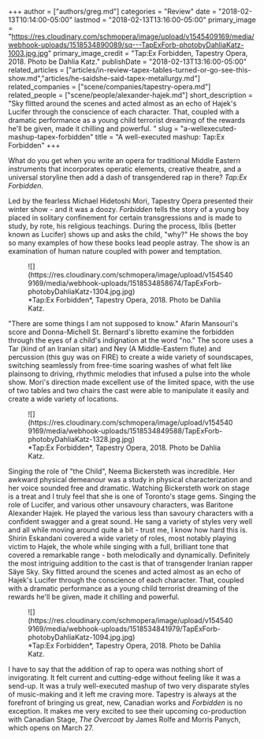 +++
author = ["authors/greg.md"]
categories = "Review"
date = "2018-02-13T10:14:00-05:00"
lastmod = "2018-02-13T13:16:00-05:00"
primary_image = "https://res.cloudinary.com/schmopera/image/upload/v1545409169/media/webhook-uploads/1518534890089/sq---TapExForb-photobyDahliaKatz-1003.jpg.jpg"
primary_image_credit = "Tap:Ex Forbidden, Tapestry Opera, 2018. Photo be Dahlia Katz."
publishDate = "2018-02-13T13:16:00-05:00"
related_articles = ["articles/in-review-tapex-tables-turned-or-go-see-this-show.md","articles/he-saidshe-said-tapex-metallurgy.md"]
related_companies = ["scene/companies/tapestry-opera.md"]
related_people = ["scene/people/alexander-hajek.md"]
short_description = "Sky flitted around the scenes and acted almost as an echo of Hajek&#039;s Lucifer through the conscience of each character. That, coupled with a dramatic performance as a young child terrorist dreaming of the rewards he&#039;ll be given, made it chilling and powerful. "
slug = "a-wellexecuted-mashup-tapex-forbidden"
title = "A well-executed mashup: Tap:Ex Forbidden"
+++

What do you get when you write an opera for traditional Middle Eastern instruments that incorporates operatic elements, creative theatre, and a universal storyline then add a dash of transgendered rap in there? *Tap:Ex Forbidden*. 

Led by the fearless Michael Hidetoshi Mori, Tapestry Opera presented their winter show - and it was a doozy. *Forbidden* tells the story of a young boy placed in solitary confinement for certain transgressions and is made to study, by rote, his religious teachings. During the process, Iblis (better known as Lucifer) shows up and asks the child, "why?" He shows the boy so many examples of how these books lead people astray. The show is an examination of human nature coupled with power and temptation. 

<figure data-type="image">
![](https://res.cloudinary.com/schmopera/image/upload/v1545409169/media/webhook-uploads/1518534858674/TapExForb-photobyDahliaKatz-1304.jpg.jpg)
<figcaption>*Tap:Ex Forbidden*, Tapestry Opera, 2018. Photo be Dahlia Katz.</figcaption>
</figure>

"There are some things I am not supposed to know." Afarin Mansouri's score and Donna-Michell St. Bernard's libretto examine the forbidden through the eyes of a child's indignation at the word "no." The score uses a Tar (kind of an Iranian sitar) and Ney (A Middle-Eastern flute) and percussion (this guy was on FIRE) to create a wide variety of soundscapes, switching seamlessly from free-time soaring washes of what felt like plainsong to driving, rhythmic melodies that infused a pulse into the whole show. Mori's direction made excellent use of the limited space, with the use of two tables and two chairs the cast were able to manipulate it easily and create a wide variety of locations. 

<figure data-type="image">
![](https://res.cloudinary.com/schmopera/image/upload/v1545409169/media/webhook-uploads/1518534849588/TapExForb-photobyDahliaKatz-1328.jpg.jpg)
<figcaption>*Tap:Ex Forbidden*, Tapestry Opera, 2018. Photo be Dahlia Katz.</figcaption>
</figure>

Singing the role of "the Child", Neema Bickersteth was incredible. Her awkward physical demeanour was a study in physical characterization and her voice sounded free and dramatic. Watching Bickersteth work on stage is a treat and I truly feel that she is one of Toronto's stage gems. Singing the role of Lucifer, and various other unsavoury characters, was Baritone Alexander Hajek. He played the various less than savoury characters with a confident swagger and a great sound. He sang a variety of styles very well and all while moving around quite a bit - trust me, I know how hard this is. Shirin Eskandani covered a wide variety of roles, most notably playing victim to Hajek, the whole while singing with a full, brilliant tone that covered a remarkable range - both melodically and dynamically. Definitely the most intriguing addition to the cast is that of transgender Iranian rapper Säye Sky. Sky flitted around the scenes and acted almost as an echo of Hajek's Lucifer through the conscience of each character. That, coupled with a dramatic performance as a young child terrorist dreaming of the rewards he'll be given, made it chilling and powerful. 

<figure data-type="image">
![](https://res.cloudinary.com/schmopera/image/upload/v1545409169/media/webhook-uploads/1518534841979/TapExForb-photobyDahliaKatz-1094.jpg.jpg)
<figcaption>*Tap:Ex Forbidden*, Tapestry Opera, 2018. Photo be Dahlia Katz.</figcaption>
</figure>

I have to say that the addition of rap to opera was nothing short of invigorating. It felt current and cutting-edge without feeling like it was a send-up. It was a truly well-executed mashup of two very disparate styles of music-making and it left me craving more. Tapestry is always at the forefront of bringing us great, new, Canadian works and *Forbidden* is no exception. It makes me very excited to see their upcoming co-production with Canadian Stage, *The Overcoat* by James Rolfe and Morris Panych, which opens on March 27.

